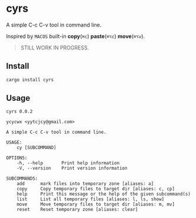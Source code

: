 # cyrs

A simple C-c C-v tool in command line.

Inspired by `MACOS` built-in **copy**(`⌘c`) **paste**(`⌘⌥c`) **move**(`⌘⌥v`).

> STILL WORK IN PROGRESS.

## Install

``` bash
cargo install cyrs
```

## Usage

```
cyrs 0.0.2

ycycwx <yytcjcy@gmail.com>

A simple C-c C-v tool in command line.

USAGE:
    cy [SUBCOMMAND]

OPTIONS:
    -h, --help       Print help information
    -V, --version    Print version information

SUBCOMMANDS:
    add      mark files into temporary zone [aliases: a]
    copy     Copy temporary files to target dir [aliases: c, cp]
    help     Print this message or the help of the given subcommand(s)
    list     List all temporary files [aliases: l, ls, show]
    move     Move temporary files to target dir [aliases: m, mv]
    reset    Reset temporary zone [aliases: clear]
```
